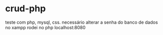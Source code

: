 # crud-php
teste com php, mysql, css.
necessário alterar a senha do banco de dados no xampp
rodei no php localhost:8080
